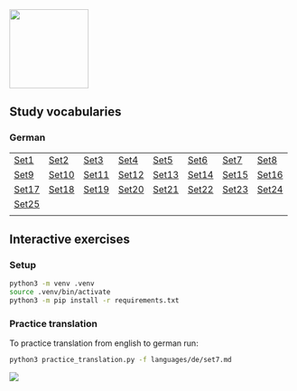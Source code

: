 <img src="https://github.com/user-attachments/assets/8a4c8e49-12f2-4256-90de-e115be2fa490" width="140" />  

## Study vocabularies  
### German  

|   |   |   |   |   |   |   |   |
|---|---|---|---|---|---|---|---|
| [Set1](https://github.com/mostafa-asg/tooti/blob/main/web/public/languages/de/set1.md) | [Set2](https://github.com/mostafa-asg/tooti/blob/main/web/public/languages/de/set2.md)  | [Set3](https://github.com/mostafa-asg/tooti/blob/main/web/public/languages/de/set3.md)  | [Set4](https://github.com/mostafa-asg/tooti/blob/main/web/public/languages/de/set4.md)  | [Set5](https://github.com/mostafa-asg/tooti/blob/main/web/public/languages/de/set5.md)  | [Set6](https://github.com/mostafa-asg/tooti/blob/main/web/public/languages/de/set6.md)  | [Set7](https://github.com/mostafa-asg/tooti/blob/main/web/public/languages/de/set7.md)  | [Set8](https://github.com/mostafa-asg/tooti/blob/main/web/public/languages/de/set8.md)  |
| [Set9](https://github.com/mostafa-asg/tooti/blob/main/web/public/languages/de/set9.md) | [Set10](https://github.com/mostafa-asg/tooti/blob/main/web/public/languages/de/set10.md)  | [Set11](https://github.com/mostafa-asg/tooti/blob/main/web/public/languages/de/set11.md)  | [Set12](https://github.com/mostafa-asg/tooti/blob/main/web/public/languages/de/set12.md)  | [Set13](https://github.com/mostafa-asg/tooti/blob/main/web/public/languages/de/set13.md)  | [Set14](https://github.com/mostafa-asg/tooti/blob/main/web/public/languages/de/set14.md)  | [Set15](https://github.com/mostafa-asg/tooti/blob/main/web/public/languages/de/set15.md)  | [Set16](https://github.com/mostafa-asg/tooti/blob/main/web/public/languages/de/set16.md)  |
| [Set17](https://github.com/mostafa-asg/tooti/blob/main/web/public/languages/de/set17.md) | [Set18](https://github.com/mostafa-asg/tooti/blob/main/web/public/languages/de/set18.md)  | [Set19](https://github.com/mostafa-asg/tooti/blob/main/web/public/languages/de/set19.md)  | [Set20](https://github.com/mostafa-asg/tooti/blob/main/web/public/languages/de/set20.md)  | [Set21](https://github.com/mostafa-asg/tooti/blob/main/web/public/languages/de/set21.md)  | [Set22](https://github.com/mostafa-asg/tooti/blob/main/web/public/languages/de/set22.md)  | [Set23](https://github.com/mostafa-asg/tooti/blob/main/web/public/languages/de/set23.md)  | [Set24](https://github.com/mostafa-asg/tooti/blob/main/web/public/languages/de/set24.md)  |
| [Set25](https://github.com/mostafa-asg/tooti/blob/main/web/public/languages/de/set25.md)  |   |   |   |   |   |   |   |
|   |   |   |   |   |   |   |   |


## Interactive exercises
### Setup
```Bash
python3 -m venv .venv
source .venv/bin/activate
python3 -m pip install -r requirements.txt
```
### Practice translation
To practice translation from english to german run:
```Bash
python3 practice_translation.py -f languages/de/set7.md
```
<img src="https://github.com/user-attachments/assets/dbe2d8c2-722b-43ca-bae3-5843104f5463" />

